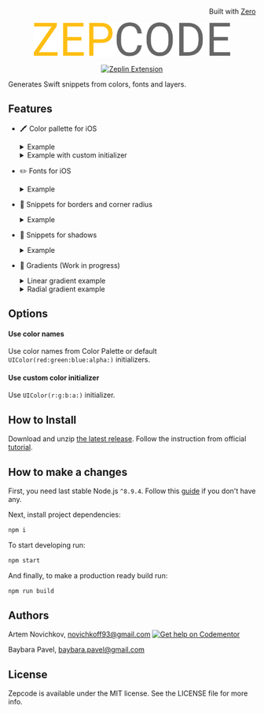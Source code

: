 <p align="right">Built with <a href="https://github.com/baybara-pavel/zero">Zero</a></p>
<p align="center">
<img src=".github/zepcode-logo.png" width="400" />
</p>

<p align="center">
  <a href="https://extensions.zeplin.io">
    <img src="https://img.shields.io/badge/zeplin-extension-ffbe12.svg" alt="Zeplin Extension" />
  </a>
</p>
Generates Swift snippets from colors, fonts and layers.

## Features

- 🖍 Color pallette for iOS

  <details><summary>Example</summary>

  ```swift
  import UIKit

  extension UIColor {

      static let electricBlue = UIColor(red: 0/255, green: 86/255, blue: 255/255, alpha: 1)
  }
  ```
  </details>
  <details><summary>Example with custom initializer</summary>

  ```swift
  import UIKit

  extension UIColor {

      convenience init(r red: Int, g green: Int, b blue: Int, a: CGFloat = 1) {
          self.init(red: CGFloat(red) / 255, green: CGFloat(green) / 255, blue: CGFloat(blue) / 255, alpha: a)
      }

      static let electricBlue = UIColor(r: 0, g: 86, b: 255)
  }
  ```
  </details>

- ✏️ Fonts for iOS

  <details><summary>Example</summary>

  ```swift
  import UIKit

  extension UIFont {

      static func BloggerSansBold(ofSize: CGFloat) -> UIFont {
          return UIFont(name: "BloggerSans-Bold", size: size)!
      }
  }
  ```

  </details>

- 🚧 Snippets for borders and corner radius

  <details><summary>Example</summary>

  ```swift
  view.layer.borderWidth = 4
  view.layer.borderColor = UIColor.white.cgColor
  view.layer.cornerRadius = 40
  ```

  </details>

- 🌚 Snippets for shadows

  <details><summary>Example</summary>

  ```swift
  view.layer.shadowColor = UIColor.black8.cgColor
  view.layer.shadowOffset = CGSize(width: 0, height: 4)
  view.layer.shadowRadius = 8
  ```

  </details>

- 🎨 Gradients (Work in progress)

  <details><summary>Linear gradient example</summary>

  ```swift
  let gradientLayer = CAGradientLayer()
  gradientLayer.frame = view.bounds
  gradientLayer.startPoint = CGPoint(x: 0.0, y: 0.5)
  gradientLayer.endPoint = CGPoint(x: 1.0, y: 0.5)
  gradientLayer.colors = [UIColor.lightishRed.cgColor, UIColor.barbiePink.cgColor]
  gradientLayer.locations = [0, 1]
  view.layer.insertSublayer(gradientLayer, at: 0)
  ```

  </details>
   <details><summary>Radial gradient example</summary>

  ```swift
  final class RadialGradientView: UIView {

      private var radius: CGFloat {
          return min(bounds.width / 2, bounds.height / 2)
      }

      private let colors = [UIColor.red.cgColor, UIColor.neonGreen.cgColor]

      override init(frame: CGRect) {
          super.init(frame: frame)
          clipsToBounds = true
      }

      required init?(coder aDecoder: NSCoder) {
          fatalError("init(coder:) has not been implemented")
      }

      override func layoutSubviews() {
          super.layoutSubviews()
          layer.cornerRadius = radius
      }

      override func draw(_ rect: CGRect) {
          let context = UIGraphicsGetCurrentContext()

          let colorSpace = CGColorSpaceCreateDeviceRGB()
          let colorsCount = colors.count
          var locations = (0...colorsCount - 1).map { i in
              return CGFloat(i) / CGFloat(colorsCount)
          }

          guard let gradient = CGGradient(colorsSpace: colorSpace, colors: colors as CFArray, locations: locations) else {
              return
          }

          context?.drawRadialGradient(gradient,
                                     startCenter: center,
                                     startRadius: 0,
                                     endCenter: center,
                                     endRadius: radius,
                                     options: CGGradientDrawingOptions(rawValue: 0))
          }
  }
  ```

  </details>
  
## Options

#### Use color names
Use color names from Color Palette or default `UIColor(red:green:blue:alpha:)` initializers.

#### Use custom color initializer
Use `UIColor(r:g:b:a:)` initializer.

## How to Install

Download and unzip [the latest release](https://github.com/artemnovichkov/zepcode/releases/).
Follow the instruction from official [tutorial](https://github.com/zeplin/zeplin-extension-documentation/blob/master/tutorial.md#adding-a-local-extension).

## How to make a changes

First, you need last stable Node.js `^8.9.4`. Follow this [guide](https://github.com/creationix/nvm/blob/master/README.md#installation) if you don't have any.

Next, install project dependencies:

```bash
npm i
```

To start developing run:

```bash
npm start
```

And finally, to make a production ready build run:

```bash
npm run build
```

## Authors

Artem Novichkov, novichkoff93@gmail.com [![Get help on Codementor](https://cdn.codementor.io/badges/get_help_github.svg)](https://www.codementor.io/artemnovichkov?utm_source=github&utm_medium=button&utm_term=artemnovichkov&utm_campaign=github)

Baybara Pavel, baybara.pavel@gmail.com

## License

Zepcode is available under the MIT license. See the LICENSE file for more info.
